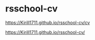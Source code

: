 # rsschool-cv

https://Kirill1711.github.io/rsschool-cv/cv


https://Kirill1711.github.io/rsschool-cv/
